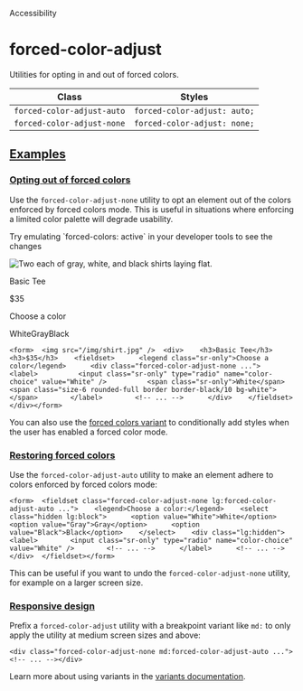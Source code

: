 Accessibility

# forced-color-adjust

Utilities for opting in and out of forced colors.

| Class                      | Styles                       |
| -------------------------- | ---------------------------- |
| `forced-color-adjust-auto` | `forced-color-adjust: auto;` |
| `forced-color-adjust-none` | `forced-color-adjust: none;` |

## [Examples](#examples)

### [Opting out of forced colors](#opting-out-of-forced-colors)

Use the `forced-color-adjust-none` utility to opt an element out of the colors enforced by forced colors mode. This is useful in situations where enforcing a limited color palette will degrade usability.

Try emulating \`forced-colors: active\` in your developer tools to see the changes

![Two each of gray, white, and black shirts laying flat.](/_next/image?url=%2F_next%2Fstatic%2Fmedia%2Ft-shirt.2fa4f9c3.jpg\&w=3840\&q=75)

Basic Tee

$35

Choose a color

WhiteGrayBlack

```
<form>  <img src="/img/shirt.jpg" />  <div>    <h3>Basic Tee</h3>    <h3>$35</h3>    <fieldset>      <legend class="sr-only">Choose a color</legend>      <div class="forced-color-adjust-none ...">        <label>          <input class="sr-only" type="radio" name="color-choice" value="White" />          <span class="sr-only">White</span>          <span class="size-6 rounded-full border border-black/10 bg-white"></span>        </label>        <!-- ... -->      </div>    </fieldset>  </div></form>
```

You can also use the [forced colors variant](/docs/hover-focus-and-other-states#forced-colors) to conditionally add styles when the user has enabled a forced color mode.

### [Restoring forced colors](#restoring-forced-colors)

Use the `forced-color-adjust-auto` utility to make an element adhere to colors enforced by forced colors mode:

```
<form>  <fieldset class="forced-color-adjust-none lg:forced-color-adjust-auto ...">    <legend>Choose a color:</legend>    <select class="hidden lg:block">      <option value="White">White</option>      <option value="Gray">Gray</option>      <option value="Black">Black</option>    </select>    <div class="lg:hidden">      <label>        <input class="sr-only" type="radio" name="color-choice" value="White" />        <!-- ... -->      </label>      <!-- ... -->    </div>  </fieldset></form>
```

This can be useful if you want to undo the `forced-color-adjust-none` utility, for example on a larger screen size.

### [Responsive design](#responsive-design)

Prefix a `forced-color-adjust` utility with a breakpoint variant like `md:` to only apply the utility at medium screen sizes and above:

```
<div class="forced-color-adjust-none md:forced-color-adjust-auto ...">  <!-- ... --></div>
```

Learn more about using variants in the [variants documentation](/docs/hover-focus-and-other-states).
